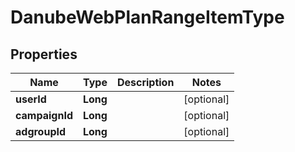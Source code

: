 

# DanubeWebPlanRangeItemType


## Properties

Name | Type | Description | Notes
------------ | ------------- | ------------- | -------------
**userId** | **Long** |  |  [optional]
**campaignId** | **Long** |  |  [optional]
**adgroupId** | **Long** |  |  [optional]



